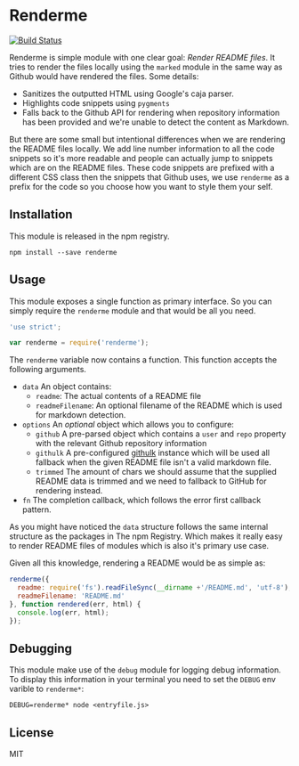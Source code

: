 # Renderme

[![Build Status](https://travis-ci.org/3rd-Eden/renderme.png?branch=master)](https://travis-ci.org/3rd-Eden/renderme)

Renderme is simple module with one clear goal: *Render README files*. It tries
to render the files locally using the `marked` module in the same way as Github
would have rendered the files. Some details:

- Sanitizes the outputted HTML using Google's caja parser.
- Highlights code snippets using `pygments`
- Falls back to the Github API for rendering when repository information has
  been provided and we're unable to detect the content as Markdown.

But there are some small but intentional differences when we are rendering the
README files locally. We add line number information to all the code snippets so
it's more readable and people can actually jump to snippets which are on the
README files. These code snippets are prefixed with a different CSS class then
the snippets that Github uses, we use `renderme` as a prefix for the code so you
choose how you want to style them your self.

## Installation

This module is released in the npm registry.

```
npm install --save renderme
```

## Usage

This module exposes a single function as primary interface. So you can simply
require the `renderme` module and that would be all you need.

```js
'use strict';

var renderme = require('renderme');
```

The `renderme` variable now contains a function. This function accepts the
following arguments.

- `data` An object contains:
  - `readme`: The actual contents of a README file
  - `readmeFilename`: An optional filename of the README which is used for
    markdown detection.
- `options` An *optional* object which allows you to configure:
  - `github` A pre-parsed object which contains a `user` and `repo` property
    with the relevant Github repository information
  - `githulk` A pre-configured [githulk] instance which will be used all
    fallback when the given README file isn't a valid markdown file.
  - `trimmed` The amount of chars we should assume that the supplied README data
    is trimmed and we need to fallback to GitHub for rendering instead.
- `fn` The completion callback, which follows the error first callback pattern.

As you might have noticed the `data` structure follows the same internal
structure as the packages in The npm Registry. Which makes it really easy to
render README files of modules which is also it's primary use case.

Given all this knowledge, rendering a README would be as simple as:

```js
renderme({
  readme: require('fs').readFileSync(__dirname +'/README.md', 'utf-8'),
  readmeFilename: 'README.md'
}, function rendered(err, html) {
  console.log(err, html);
});
```

## Debugging

This module make use of the `debug` module for logging debug information. To
display this information in your terminal you need to set the `DEBUG` env varible
to `renderme*`:

```
DEBUG=renderme* node <entryfile.js>
```

## License

MIT

[githulk]: https://github.com/3rd-Eden/githulk
